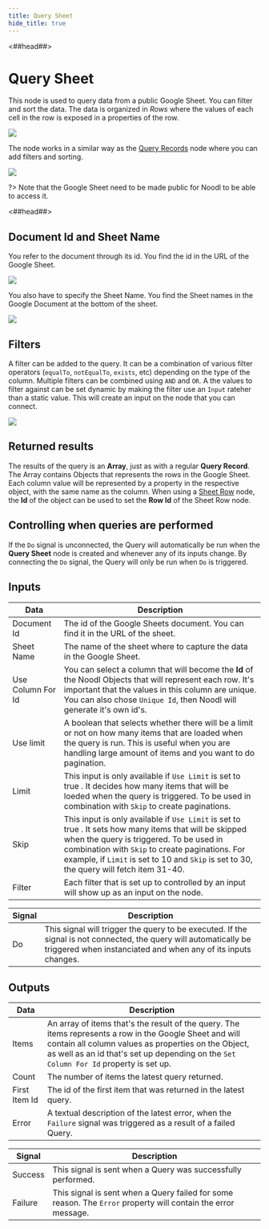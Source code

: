 ```yaml
---
title: Query Sheet
hide_title: true
---
```


<##head##>

# Query Sheet

This node is used to query data from a public Google Sheet. You can filter and sort the data. The data is organized in _Rows_ where the values of each cell in the row is exposed in a properties of the row.

<div className="ndl-image-with-background l">

![](/library/modules/gsheets/node-docs/query-sheet/query-sheet-1.png)

</div>

The node works in a similar way as the [Query Records](/nodes/data/cloud-data/query-records) node where you can add filters and sorting.

<div className="ndl-image-with-background">

![](/library/modules/gsheets/node-docs/query-sheet/query-sheet-2.png)

</div>

?> Note that the Google Sheet need to be made public for Noodl to be able to access it.

<##head##>

## Document Id and Sheet Name

You refer to the document through its id. You find the id in the URL of the Google Sheet.

<div className="ndl-image-with-background l">

![](/library/modules/gsheets/node-docs/query-sheet/query-sheet-3.png)

</div>

You also have to specify the Sheet Name. You find the Sheet names in the Google Document at the bottom of the sheet.

<div className="ndl-image-with-background">

![](/library/modules/gsheets/node-docs/query-sheet/query-sheet-4.png)

</div>

## Filters

A filter can be added to the query. It can be a combination of various filter operators (`equalTo`, `notEqualTo`, `exists`, etc) depending on the type of the column. Multiple filters can be combined using `AND` and `OR`. A the values to filter against can be set dynamic by making the filter use an `Input` rateher than a static value. This will create an input on the node that you can connect.

<div className="ndl-image-with-background l">

![](/library/modules/gsheets/node-docs/query-sheet/query-sheet-5.png)

</div>

## Returned results

The results of the query is an **Array**, just as with a regular **Query Record**. The Array contains Objects that represents the rows in the Google Sheet. Each column value will be represented by a property in the respective object, with the same name as the column. When using a [Sheet Row](/library/modules/gsheets/node-docs/sheet-row) node, the **Id** of the object can be used to set the **Row Id** of the Sheet Row node.

## Controlling when queries are performed

If the `Do` signal is unconnected, the Query will automatically be run when the **Query Sheet** node is created and whenever any of its inputs change. By connecting the `Do` signal, the Query will only be run when `Do` is triggered.

## Inputs

| Data                                                | Description                                                                                                                                                                                                                                                                                                                         |
| --------------------------------------------------- | ----------------------------------------------------------------------------------------------------------------------------------------------------------------------------------------------------------------------------------------------------------------------------------------------------------------------------------- |
| <span className="ndl-data">Document Id</span>       | The id of the Google Sheets document. You can find it in the URL of the sheet.                                                                                                                                                                                                                                                      |
| <span className="ndl-data">Sheet Name</span>        | The name of the sheet where to capture the data in the Google Sheet.                                                                                                                                                                                                                                                                |
| <span className="ndl-data">Use Column For Id</span> | You can select a column that will become the **Id** of the Noodl Objects that will represent each row. It's important that the values in this column are unique. You can also chose `Unique Id`, then Noodl will generate it's own id's.                                                                                            |
| <span className="ndl-data">Use limit</span>         | A<span className="ndl-data"> boolean </span> that selects whether there will be a limit or not on how many items that are loaded when the query is run. This is useful when you are handling large amount of items and you want to do pagination.                                                                                   |
| <span className="ndl-data">Limit</span>             | This input is only available if `Use Limit` is set to<span className="ndl-data"> true </span>. It decides how many items that will be loeded when the query is triggered. To be used in combination with `Skip` to create paginations.                                                                                              |
| <span className="ndl-data">Skip</span>              | This input is only available if `Use Limit` is set to<span className="ndl-data"> true </span>. It sets how many items that will be skipped when the query is triggered. To be used in combination with `Skip` to create paginations. For example, if `Limit` is set to 10 and `Skip` is set to 30, the query will fetch item 31-40. |
| <span className="ndl-data">Filter</span>            | Each filter that is set up to controlled by an input will show up as an input on the node.                                                                                                                                                                                                                                          |

| Signal                                 | Description                                                                                                                                                                        |
| -------------------------------------- | ---------------------------------------------------------------------------------------------------------------------------------------------------------------------------------- |
| <span className="ndl-signal">Do</span> | This signal will trigger the query to be executed. If the signal is not connected, the query will automatically be triggered when instanciated and when any of its inputs changes. |

## Outputs

| Data                                            | Description                                                                                                                                                                                                                                              |
| ----------------------------------------------- | -------------------------------------------------------------------------------------------------------------------------------------------------------------------------------------------------------------------------------------------------------- |
| <span className="ndl-data">Items</span>         | An array of items that's the result of the query. The items represents a row in the Google Sheet and will contain all column values as properties on the Object, as well as an id that's set up depending on the `Set Column For Id` property is set up. |
| <span className="ndl-data">Count</span>         | The number of items the latest query returned.                                                                                                                                                                                                           |
| <span className="ndl-data">First Item Id</span> | The id of the first item that was returned in the latest query.                                                                                                                                                                                          |
| <span className="ndl-data">Error</span>         | A textual description of the latest error, when the `Failure` signal was triggered as a result of a failed Query.                                                                                                                                        |

| Signal                                      | Description                                                                                                   |
| ------------------------------------------- | ------------------------------------------------------------------------------------------------------------- |
| <span className="ndl-signal">Success</span> | This signal is sent when a Query was successfully performed.                                                  |
| <span className="ndl-signal">Failure</span> | This signal is sent when a Query failed for some reason. The `Error` property will contain the error message. |
